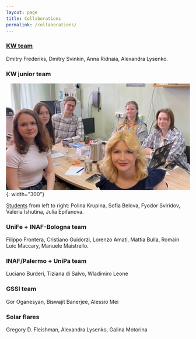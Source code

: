 ```yaml
---
layout: page
title: Collaborations
permalink: /collaborations/
---
```


### [KW team](http://www.ioffe.ru/LEA/staff.html)
Dmitry Frederiks, Dmitry Svinkin, Anna Ridnaia, Alexandra Lysenko.

### KW junior team
![photo](/assets/images/students.JPG){: width="300"}

[Students](/teaching/) from left to right: Polina Krupina, Sofia Belova, Fyodor Sviridov, Valeria Ishutina, Julia Epifanova.

### UniFe + INAF-Bologna team
Filippo Frontera, Cristiano Guidorzi, Lorenzo Amati, Mattia Bulla, Romain Loic Maccary, Manuele Maistrello.

### INAF/Palermo + UniPa team
Luciano Burderi, Tiziana di Salvo, Wladimiro Leone

### GSSI team
Gor Oganesyan, Biswajit Banerjee, Alessio Mei

### Solar flares
Gregory D. Fleishman, Alexandra Lysenko, Galina Motorina
